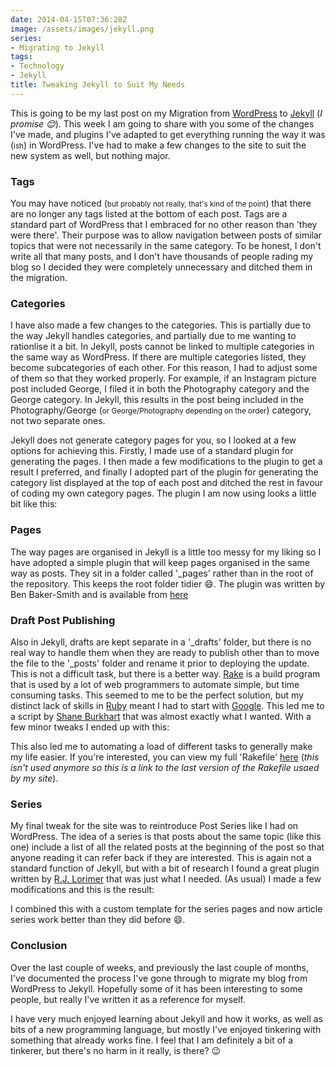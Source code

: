 ```yaml
---
date: 2014-04-15T07:36:28Z
image: /assets/images/jekyll.png
series:
- Migrating to Jekyll
tags:
- Technology
- Jekyll
title: Tweaking Jekyll to Suit My Needs
---
```


This is going to be my last post on my Migration from [WordPress][wp] to [Jekyll][jk] 
(_I promise :blush:_). This week I am going to share with you some of the changes I've made, and
plugins I've adapted to get everything running the way it was (<small>ish</small>) in WordPress.
I've had to make a few changes to the site to suit the new system as well, but nothing major.

### Tags

You may have noticed (<small>but probably not really, that's kind of the point</small>) that there
are no longer any tags listed at the bottom of each post. Tags are a standard part of WordPress that
I embraced for no other reason than 'they were there'. Their purpose was to allow navigation between
posts of similar topics that were not necessarily in the same category. To be honest, I don't write
all that many posts, and I don't have thousands of people rading my blog so I decided they were
completely unnecessary and ditched them in the migration.

### Categories

I have also made a few changes to the categories. This is partially due to the way Jekyll handles
categories, and partially due to me wanting to rationlise it a bit. In Jekyll, posts cannot be linked
to multiple categories in the same way as WordPress. If there are multiple categories listed, they
become subcategories of each other. For this reason, I had to adjust some of them so that they
worked properly. For example, if an Instagram picture post included George, I filed it in both the
Photography category and the George category. In Jekyll, this results in the post being included in
the Photography/George (<small>or George/Photography depending on the order</small>) category, not
two separate ones.

Jekyll does not generate category pages for you, so I looked at a few options for achieving this.
Firstly, I made use of a standard plugin for generating the pages. I then made a few modifications
to the plugin to get a result I preferred, and finally I adopted part of the plugin for generating
the category list displayed at the top of each post and ditched the rest in favour of coding my own
category pages. The plugin I am now using looks a little bit like this:

<script src="https://gist.github.com/richardp2/8ac959cb93b6c716daa0f57513a99d00.js"></script>

### Pages

The way pages are organised in Jekyll is a little too messy for my liking so I have adopted a simple
plugin that will keep pages organised in the same way as posts. They sit in a folder called '_pages'
rather than in the root of the repository. This keeps the root folder tidier :smile:. The plugin was
written by Ben Baker-Smith and is available from [here][ppl]

### Draft Post Publishing

Also in Jekyll, drafts are kept separate in a '_drafts' folder, but there is no real way to handle 
them when they are ready to publish other than to move the file to the '_posts' folder and rename it
prior to deploying the update. This is not a difficult task, but there is a better way. [Rake][rk] 
is a build program that is used by a lot of web programmers to automate simple, but time consuming
tasks. This seemed to me to be the perfect solution, but my distinct lack of skills in [Ruby][rb] 
meant I had to start with [Google][gg]. This led me to a script by [Shane Burkhart][sb] that was
almost exactly what I wanted. With a few minor tweaks I ended up with this:

<script src="https://gist.github.com/richardp2/438a2dbb42b2d2b82d67638a833b37b9.js"></script>

This also led me to automating a load of different tasks to generally make my life easier. If you're
interested, you can view my full 'Rakefile' [here][myrk] (_this isn't used anymore so this is a link
to the last version of the Rakefile usaed by my site_).

### Series

My final tweak for the site was to reintroduce Post Series like I had on WordPress. The idea of a
series is that posts about the same topic (like this one) include a list of all the related posts at
the beginning of the post so that anyone reading it can refer back if they are interested. This is
again not a standard function of Jekyll, but with a bit of research I found a great plugin written
by [R.J. Lorimer][rjl] that was just what I needed. (As usual) I made a few modifications and this
is the result:

<script src="https://gist.github.com/richardp2/a1caf3b7875225850b0d34a48b85ac69.js"></script>

I combined this with a custom template for the series pages and now article series work better than
they did before :smile:. 

### Conclusion

Over the last couple of weeks, and previously the last couple of months, I've documented the process
I've gone through to migrate my blog from WordPress to Jekyll. Hopefully some of it has been
interesting to some people, but really I've written it as a reference for myself. 

I have very much enjoyed learning about Jekyll and how it works, as well as bits of a new
programming language, but mostly I've enjoyed tinkering with something that already works fine. I
feel that I am definitely a bit of a tinkerer, but there's no harm in it really, is there? :wink:

[wp]: //wordpress.org/ "WordPress &#8250; Blog Tool, Publishing Platform, and CMS"
[jk]: //jekyllrb.com/ "Jekyll &bull; Simple, blog-aware, static sites"
[rk]: //rake.rubyforge.org/ "Rake -- Ruby Make"
[rb]: //ruby-lang.org/ "Ruby Programming Language"
[gg]: //google.co.uk/ "Google"
[sb]: //www.shaneburkhart.me/ "Shane Burkhart"
[rjl]: //realjenius.com/ "Real Jenius"
[ppl]: //github.com/bbakersmith/jekyll-pages-directory "Jekyll Pages Plugin"
[myrk]: //github.com/richardp2/richardp2.github.io/blob/76db932f917ab1e3790d932ec22e00851e20d11f/Rakefile "My Old Rakefile Source"